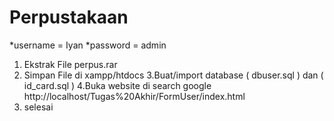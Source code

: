 # Perpustakaan
*username = Iyan
*password = admin

1. Ekstrak File perpus.rar
2. Simpan File di xampp/htdocs
3.Buat/import database ( dbuser.sql ) dan ( id_card.sql )
4.Buka website di search google http://localhost/Tugas%20Akhir/FormUser/index.html
5. selesai
